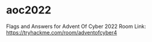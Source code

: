 # aoc2022
Flags and Answers for Advent Of Cyber 2022
Room Link: https://tryhackme.com/room/adventofcyber4

